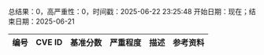 总结果：0，高严重性：0，时间戳：2025-06-22 23:25:48
开始日期：现在；结束日期：2025-06-21

| 编号 | CVE ID | 基准分数 | 严重程度 | 描述 | 参考资料 |
|-----|--------|------------|----------|-------------|------------|
